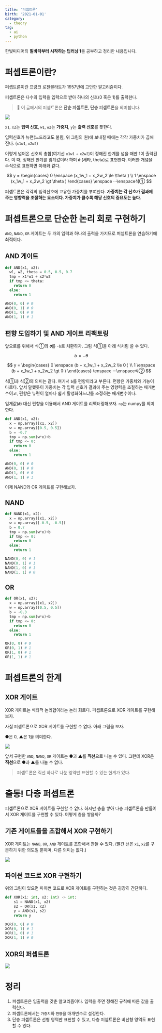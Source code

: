 ```yaml
---
title: '퍼셉트론'
birth: '2021-01-01'
category:
  - theory
tag:
  - ai
  - python
---
```


한빛미디어의 **밑바닥부터 시작하는 딥러닝 1**을 공부하고 정리한 내용입니다.

# 퍼셉트론이란?

퍼셉트론이란 프랑크 로젠블라트가 1957년에 고안한 알고리즘이다.

퍼셉트론은 다수의 입력을 입력으로 받아 하나의 신호(0 혹은 1)를 출력한다.

> 🚨 이 글에서의 퍼셉트론은 **단순 퍼셉트론, 단층 퍼셉트론**을 의미합니다.

![](https://images.velog.io/images/ordidxzero/post/bca38b80-29df-4625-9017-fdf46709a5e9/perceptron.png)

`x1`, `x2`는 **입력 신호**, `w1`, `w2`는 **가중치**, `y`는 **출력 신호**를 뜻한다.

입력신호가 뉴런(노드라고도 불림, 위 그림의 원)에 보내질 때에는 각각 가중치가 곱해진다. (`x1w1`, `x2w2`)

이렇게 넘어온 신호의 총합(여기선 `x1w1` + `x2w2`)이 정해진 한계를 넘을 때만 1이 출력된다. 이 때, 정해진 한계를 임계값이라 하며 `𝜽` (세타, theta)로 표현한다. 이러한 개념을 수식으로 표현하면 아래와 같다.

$$
y =
\begin{cases}
   0 \enspace (x_1w_1 + x_2w_2 \le \theta ) \\
   1 \enspace (x_1w_1 + x_2w_2 \gt \theta )
\end{cases}
\enspace
···\enspace식①
$$

퍼셉트론은 각각의 입력신호에 고유한 가중치를 부여한다. **가중치는 각 신호가 결과에 주는 영향력을 조절하는 요소이다. 가중치가 클수록 해당 신호의 중요도는 높다**.

# 퍼셉트론으로 단순한 논리 회로 구현하기

`AND`, `NAND`, `OR` 게이트는 두 개의 입력과 하나의 출력을 가지므로 퍼셉트론을 연습하기에 최적이다.

## AND 게이트

```python
def AND(x1, x2):
  w1, w2, theta = 0.5, 0.5, 0.7
  tmp = x1*w1 + x2*w2
  if tmp <= theta:
    return 0
  else:
    return 1

AND(0, 0) # 0
AND(0, 1) # 0
AND(1, 0) # 0
AND(1, 1) # 1
```

## 편향 도입하기 및 AND 게이트 리팩토링

앞으로를 위해서 식①의 `𝜽`를 `-b`로 치환하자. 그럼 식①을 아래 식처럼 쓸 수 있다.

$$
b = -\theta
$$

$$
y =
\begin{cases}
   0 \enspace (b + x_1w_1 + x_2w_2 \le 0 ) \\
   1 \enspace (b + x_1w_1 + x_2w_2 \gt 0 )
\end{cases}
\enspace
···\enspace식②
$$

식①과 식②의 의미는 같다. 여기서 `b`를 편향이라고 부른다. 편향은 가중치와 기능이 다르다.
앞서 말했듯이 가중치는 각 입력 신호가 결과에 주는 영향력을 조절하는 매개변수이고, 편향은 뉴련이 얼마나 쉽게 활성화하느냐를 조정하는 매개변수이다.

임계값(`𝜽`) 대신 편향을 이용해서 AND 게이트를 리팩터링해보자.
`np`는 numpy를 의미한다.

```python
def AND(x1, x2):
  x = np.array([x1, x2])
  w = np.array([0.5, 0.5])
  b = -0.7
  tmp = np.sum(w*x)+b
  if tmp <= 0:
    return 0
  else:
    return 1

AND(0, 0) # 0
AND(0, 1) # 0
AND(1, 0) # 0
AND(1, 1) # 1
```

이제 NAND와 OR 게이트를 구현해보자.

## NAND

```python
def NAND(x1, x2):
  x = np.array([x1, x2])
  w = np.array([-0.5, -0.5])
  b = 0.7
  tmp = np.sum(w*x)+b
  if tmp <= 0:
    return 0
  else:
    return 1

NAND(0, 0) # 1
NAND(0, 1) # 1
NAND(1, 0) # 1
NAND(1, 1) # 0
```

## OR

```python
def OR(x1, x2):
  x = np.array([x1, x2])
  w = np.array([0.5, 0.5])
  b = -0.3
  tmp = np.sum(w*x)+b
  if tmp <= 0:
    return 0
  else:
    return 1

OR(0, 0) # 0
OR(0, 1) # 1
OR(1, 0) # 1
OR(1, 1) # 1
```

# 퍼셉트론의 한계

## XOR 게이트

XOR 게이트는 배타적 논리합이라는 논리 회로다. 퍼셉트론으로 XOR 게이트를 구현해보자.

사실 퍼셉트론으로 XOR 게이트를 구현할 수 없다. 아래 그림을 보자.

●은 0, ▲은 1을 의미한다.

![](https://images.velog.io/images/ordidxzero/post/f2474bab-c41c-42d4-99dc-f7e68f8308ce/logic_gate_graph.png)

앞서 구현한 `AND`, `NAND`, `OR` 게이트는 ●과 ▲를 **직선**으로 나눌 수 있다. 그런데 XOR은 **직선**으로 ●과 ▲를 나눌 수 없다.

> 퍼셉트론은 직선 하나로 나눈 영역만 표현할 수 있는 한계가 있다.

# 출동! 다층 퍼셉트론

퍼셉트론으로 XOR 게이트를 구현할 수 없다. 하지만 층을 쌓아 다층 퍼셉트론을 만들어서 XOR 게이트를 구현할 수 있다. 어떻게 층을 쌓을까?

## 기존 게이트들을 조합해서 XOR 구현하기

XOR 게이트는 `NAND`, `OR`, `AND` 게이트를 조합해서 만들 수 있다. (빨간 선은 `x1`, `x2`를 구분하기 위한 의도일 뿐이며, 다른 의미는 없다.)

![](https://images.velog.io/images/ordidxzero/post/d3e9e51f-1c9c-4aa1-aa3f-171c85b1bb8e/Screen%20Shot%202021-01-01%20at%2019.20.11.png)

## 파이썬 코드로 XOR 구현하기

위의 그림이 있으면 파이썬 코드로 XOR 게이트를 구현하는 것은 굉장히 간단하다.

```python
def XOR(x1: int, x2: int) -> int:
    s1 = NAND(x1, x2)
    s2 = OR(x1, x2)
    y = AND(s1, s2)
    return y

XOR(0, 0) # 0
XOR(0, 1) # 1
XOR(1, 0) # 1
XOR(1, 1) # 0
```

## XOR의 퍼셉트론

![](https://images.velog.io/images/ordidxzero/post/0085e6e9-c9c1-4d4b-88cd-0ebf3b412df8/Screen%20Shot%202021-01-01%20at%2019.34.47.png)

# 정리

1. 퍼셉트론은 입출력을 갖춘 알고리즘이다. 입력을 주면 정해진 규칙에 따른 값을 출력한다.
2. 퍼셉트론에서는 `가중치`와 `편향`을 매개변수로 설정한다.
3. 단층 퍼셉트론은 선형 영역만 표현할 수 있고, 다층 퍼셉트론은 비선형 영역도 표현할 수 있다.
